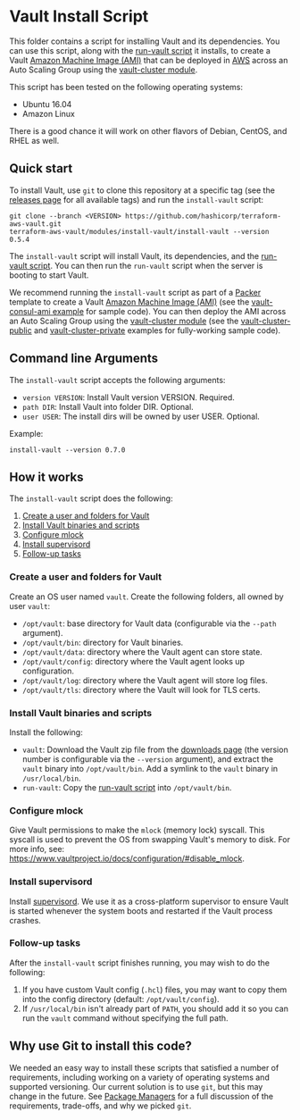 # Vault Install Script

This folder contains a script for installing Vault and its dependencies. You can use this script, along with the
[run-vault script](https://github.com/hashicorp/terraform-aws-vault/tree/master/modules/run-vault) it installs, to create a Vault [Amazon Machine Image 
(AMI)](http://docs.aws.amazon.com/AWSEC2/latest/UserGuide/AMIs.html) that can be deployed in 
[AWS](https://aws.amazon.com/) across an Auto Scaling Group using the [vault-cluster module](https://github.com/hashicorp/terraform-aws-vault/tree/master/modules/vault-cluster).

This script has been tested on the following operating systems:

* Ubuntu 16.04
* Amazon Linux

There is a good chance it will work on other flavors of Debian, CentOS, and RHEL as well.



## Quick start

To install Vault, use `git` to clone this repository at a specific tag (see the [releases page](../../../../releases) 
for all available tags) and run the `install-vault` script:

```
git clone --branch <VERSION> https://github.com/hashicorp/terraform-aws-vault.git
terraform-aws-vault/modules/install-vault/install-vault --version 0.5.4
```

The `install-vault` script will install Vault, its dependencies, and the [run-vault script](https://github.com/hashicorp/terraform-aws-vault/tree/master/modules/run-vault).
You can then run the `run-vault` script when the server is booting to start Vault.

We recommend running the `install-vault` script as part of a [Packer](https://www.packer.io/) template to create a
Vault [Amazon Machine Image (AMI)](http://docs.aws.amazon.com/AWSEC2/latest/UserGuide/AMIs.html) (see the 
[vault-consul-ami example](https://github.com/hashicorp/terraform-aws-vault/tree/master/examples/vault-consul-ami) for sample code). You can then deploy the AMI across an Auto 
Scaling Group using the [vault-cluster module](https://github.com/hashicorp/terraform-aws-vault/tree/master/modules/vault-cluster) (see the 
[vault-cluster-public](https://github.com/hashicorp/terraform-aws-vault/tree/master/examples/vault-cluster-public) and [vault-cluster-private](https://github.com/hashicorp/terraform-aws-vault/tree/master/examples/vault-cluster-private) 
examples for fully-working sample code).




## Command line Arguments

The `install-vault` script accepts the following arguments:

* `version VERSION`: Install Vault version VERSION. Required. 
* `path DIR`: Install Vault into folder DIR. Optional.
* `user USER`: The install dirs will be owned by user USER. Optional.

Example:

```
install-vault --version 0.7.0
```



## How it works

The `install-vault` script does the following:

1. [Create a user and folders for Vault](#create-a-user-and-folders-for-vault)
1. [Install Vault binaries and scripts](#install-vault-binaries-and-scripts)
1. [Configure mlock](#configure-mlock)
1. [Install supervisord](#install-supervisord)
1. [Follow-up tasks](#follow-up-tasks)


### Create a user and folders for Vault

Create an OS user named `vault`. Create the following folders, all owned by user `vault`:

* `/opt/vault`: base directory for Vault data (configurable via the `--path` argument).
* `/opt/vault/bin`: directory for Vault binaries.
* `/opt/vault/data`: directory where the Vault agent can store state.
* `/opt/vault/config`: directory where the Vault agent looks up configuration.
* `/opt/vault/log`: directory where the Vault agent will store log files.
* `/opt/vault/tls`: directory where the Vault will look for TLS certs.


### Install Vault binaries and scripts

Install the following:

* `vault`: Download the Vault zip file from the [downloads page](https://www.vaultproject.io/downloads.html) (the 
  version number is configurable via the `--version` argument), and extract the `vault` binary into 
  `/opt/vault/bin`. Add a symlink to the `vault` binary in `/usr/local/bin`.
* `run-vault`: Copy the [run-vault script](https://github.com/hashicorp/terraform-aws-vault/tree/master/modules/run-vault) into `/opt/vault/bin`. 


### Configure mlock

Give Vault permissions to make the `mlock` (memory lock) syscall. This syscall is used to prevent the OS from swapping
Vault's memory to disk. For more info, see: https://www.vaultproject.io/docs/configuration/#disable_mlock.


### Install supervisord

Install [supervisord](http://supervisord.org/). We use it as a cross-platform supervisor to ensure Vault is started
whenever the system boots and restarted if the Vault process crashes.


### Follow-up tasks

After the `install-vault` script finishes running, you may wish to do the following:

1. If you have custom Vault config (`.hcl`) files, you may want to copy them into the config directory (default:
   `/opt/vault/config`).
1. If `/usr/local/bin` isn't already part of `PATH`, you should add it so you can run the `vault` command without
   specifying the full path.
   


## Why use Git to install this code?

We needed an easy way to install these scripts that satisfied a number of requirements, including working on a variety 
of operating systems and supported versioning. Our current solution is to use `git`, but this may change in the future.
See [Package Managers](https://github.com/hashicorp/terraform-aws-consul/blob/master/_docs/package-managers.md) for 
a full discussion of the requirements, trade-offs, and why we picked `git`.
